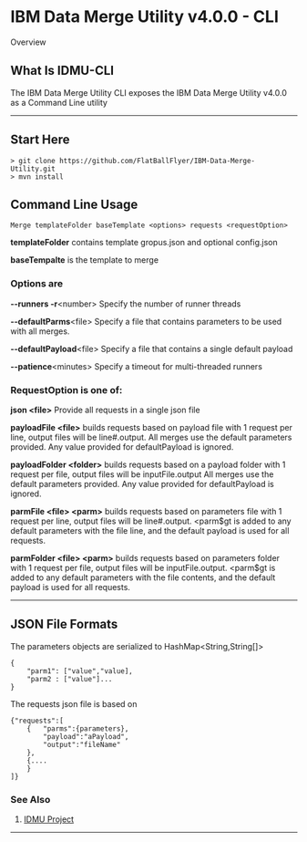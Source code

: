 # IBM Data Merge Utility v4.0.0 - CLI

Overview

## What Is IDMU-CLI
The IBM Data Merge Utility CLI exposes the IBM Data Merge Utility v4.0.0 as a Command Line utility

---

## Start Here

```
> git clone https://github.com/FlatBallFlyer/IBM-Data-Merge-Utility.git
> mvn install
```

## Command Line Usage

```
Merge templateFolder baseTemplate <options> requests <requestOption>
```
__templateFolder__
contains template gropus.json and optional config.json

__baseTempalte__
is the template to merge 		

### Options are									
__--runners -r__&lt;number&gt;
Specify the number of runner threads		

__--defaultParms__&lt;file&gt;
Specify a file that contains parameters to be used with all merges.

__--defaultPayload__&lt;file&gt;
Specify a file that contains a single default payload
												
__--patience__&lt;minutes&gt;
Specify a timeout for multi-threaded runners
												
### RequestOption is one of:

__json &lt;file&gt;__
Provide all requests in a single json file

__payloadFile &lt;file&gt;__
builds requests based on payload file with 1 request per line, output files will be line#.output. All merges use the default parameters provided. Any value provided for defaultPayload is ignored.

__payloadFolder &lt;folder&gt;__
builds requests based on a payload folder with 1 request per file, output files will be inputFile.output All merges use the default parameters provided. Any value provided for defaultPayload is ignored.

__parmFile &lt;file&gt; &lt;parm&gt;__
builds requests based on parameters file with 1 request per line, output files will be line#.output. &lt;parm$gt is added to any default parameters with the file line, and the default payload is used for all requests.

__parmFolder &lt;file&gt; &lt;parm&gt;__
builds requests based on parameters folder with 1 request per file, output files will be inputFile.output. &lt;parm$gt is added to any default parameters with the file contents, and the default payload is used for all requests.

---

## JSON File Formats
The parameters objects are serialized to HashMap<String,String[]>

```
{
	"parm1": ["value","value], 
	"parm2 : ["value"]...
}
```

The requests json file is based on
```
{"requests":[
	{	"parms":{parameters}, 
		"payload":"aPayload", 
		"output":"fileName"
	},
	{....
	}
]}
```
 	
### See Also
1. [IDMU Project](https://github.com/FlatBallFlyer/IBM-Data-Merge-Utility)

---